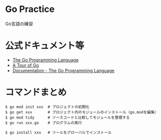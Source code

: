 # Go Practice

Go言語の練習

# 公式ドキュメント等

- [The Go Programming Language](https://go.dev/)
- [A Tour of Go](https://go.dev/tour/welcome/1)
- [Documentation - The Go Programming Language](https://go.dev/doc/)

# コマンドまとめ

```
$ go mod init xxx  # プロジェクトの初期化
$ go get xxx       # プロジェクト内のモジュールのインストール（go.modを編集）
$ go mod tidy      # ソースコードと比較してモジュールを整理する
$ go run xxx.go    # プログラムの実行

$ go install xxx   # ツールをグローバルでインストール
```
